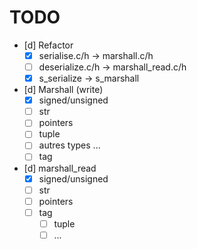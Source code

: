 # TODO

- [d] Refactor
	- [x] serialise.c/h -> marshall.c/h
    - [ ] deserialize.c/h -> marshall_read.c/h
	- [x] s_serialize -> s_marshall

- [d] Marshall (write)
    - [x] signed/unsigned
    - [ ] str
    - [ ] pointers
    - [ ] tuple
    - [ ] autres types ...
    - [ ] tag

- [d] marshall_read
    - [x] signed/unsigned
    - [ ] str
    - [ ] pointers
    - [ ] tag
        - [ ] tuple
        - [ ] ...
